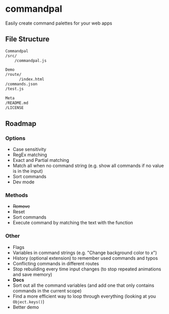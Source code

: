 # commandpal

Easily create command palettes for your web apps

## File Structure

```markdown
Commandpal
/src/
    /commandpal.js

Demo
/route/
      /index.html
/commands.json
/test.js

Meta
/README.md
/LICENSE
```

## Roadmap

### Options

+ Case sensitivity
+ RegEx matching
+ Exact and Partial matching
+ Match all when no command string (e.g. show all commands if no value is in the input)
+ Sort commands
+ Dev mode

### Methods

+ ~~Remove~~
+ Reset
+ Sort commands
+ Execute command by matching the text with the function

### Other

+ Flags
+ Variables in command strings (e.g. "Change background color to *x*")
+ History (optional extension) to remember used commands and typos
+ Conflicting commands in different routes
+ Stop rebuilding every time input changes (to stop repeated animations and save memory)
+ **Docs**
+ Sort out all the command variables (and add one that only contains commands in the current scope)
+ Find a more efficient way to loop through everything (looking at you `Object.keys()`)
+ Better demo
